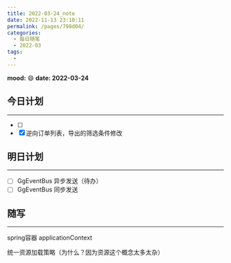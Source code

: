 ```yaml
---
title: 2022-03-24_note
date: 2022-11-13 23:10:11
permalink: /pages/798d04/
categories:
  - 每日随笔
  - 2022-03
tags:
  - 
---
```

**mood:** :smile:  									**date: 2022-03-24**  

## 今日计划  
------
- [ ]  
- [x]  逆向订单列表，导出的筛选条件修改
## 明日计划  
------
- [ ]  GgEventBus 异步发送（待办）
- [ ]  GgEventBus 同步发送
## 随写 
------

spring容器 applicationContext



统一资源加载策略（为什么？因为资源这个概念太多太杂）